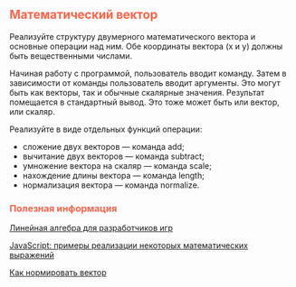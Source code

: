 ## <font color="tomato">Математический вектор</font>

Реализуйте структуру двумерного математического вектора и основные операции над ним. 
Обе координаты вектора (x и y) должны быть вещественными числами.

Начиная работу с программой, пользователь вводит команду. 
Затем в зависимости от команды пользователь вводит аргументы. 
Это могут быть как векторы, так и обычные скалярные значения. 
Результат помещается в стандартный вывод. 
Это тоже может быть или вектор, или скаляр.

Реализуйте в виде отдельных функций операции:
* сложение двух векторов — команда add;
* вычитание двух векторов — команда subtract;
* умножение вектора на скаляр — команда scale;
* нахождение длины вектора — команда length;
* нормализация вектора — команда normalize.

### <font color="tomato">Полезная информация</font>

[Линейная алгебра для разработчиков игр](https://habr.com/ru/articles/131931/)

[JavaScript: примеры реализации некоторых математических выражений](https://habr.com/ru/companies/timeweb/articles/673568/)

[Как нормировать вектор](https://ru.wikihow.com/%D0%BD%D0%BE%D1%80%D0%BC%D0%B8%D1%80%D0%BE%D0%B2%D0%B0%D1%82%D1%8C-%D0%B2%D0%B5%D0%BA%D1%82%D0%BE%D1%80)
